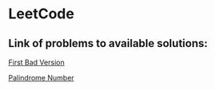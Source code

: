 <!-- @format -->

# LeetCode

## Link of problems to available solutions:

[First Bad Version](https://leetcode.com/problems/first-bad-version/)

[Palindrome Number](https://leetcode.com/problems/palindrome-number/)
